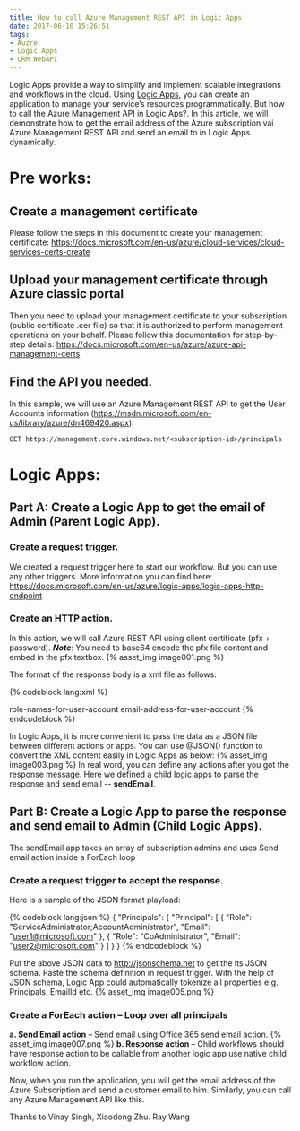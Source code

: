 ```yaml
---
title: How to call Azure Management REST API in Logic Apps
date: 2017-06-10 15:26:51
tags:
- Auzre
- Logic Apps
- CRM WebAPI
---
```

Logic Apps provide a way to simplify and implement scalable integrations and workflows in the cloud. Using [Logic Apps](https://azure.microsoft.com/en-us/services/logic-apps/), you can create an application to manage your service’s resources programmatically. But how to call the Azure Management API in Logic Aps?. In this article, we will demonstrate how to get the email address of the Azure subscription vai Azure Management REST API and send an email to in Logic Apps dynamically.
<!-- more -->
# Pre works:
## Create a management certificate
Please follow the steps in this document to create your management certificate:
https://docs.microsoft.com/en-us/azure/cloud-services/cloud-services-certs-create
## Upload your management certificate through Azure classic portal
Then you need to upload your management certificate to your subscription (public certificate .cer file) so that it is authorized to perform management operations on your behalf. Please follow this documentation for step-by-step details:
https://docs.microsoft.com/en-us/azure/azure-api-management-certs 
## Find the API you needed. 
In this sample, we will use an Azure Management REST API to get the User Accounts information (https://msdn.microsoft.com/en-us/library/azure/dn469420.aspx):
```
GET https://management.core.windows.net/<subscription-id>/principals
```

# Logic Apps:
## Part A: Create a Logic App to get the email of Admin (Parent Logic App). 
### Create a request trigger.
We created a request trigger here to start our workflow. But you can use any other triggers.
More information you can find here: https://docs.microsoft.com/en-us/azure/logic-apps/logic-apps-http-endpoint
### Create an HTTP action.
In this action, we will call Azure REST API using client certificate (pfx + password).
**_Note_**: You need to base64 encode the pfx file content and embed in the pfx textbox.
{% asset_img image001.png %}

The format of the response body is a xml file as follows:

{% codeblock lang:xml %}
<?xml version="1.0" encoding="utf-8"?>
<Principal xmlns=”http://schemas.microsoft.com/windowsazure”>
  <Role>role-names-for-user-account</Role>
  <Email>email-address-for-user-account</Email>
</Principal>
{% endcodeblock %}

In Logic Apps, it is more convenient to pass the data as a JSON file between different actions or apps.
You can use @JSON() function to convert the XML content easily in Logic Apps as below:
{% asset_img image003.png %}
In real word, you can define any actions after you got the response message.
Here we defined a child logic apps to parse the response and send email -- **sendEmail**.
## Part B: Create a Logic App to parse the response and send email to Admin (Child Logic Apps).
The sendEmail app takes an array of subscription admins and uses Send email action inside a ForEach loop
### Create a request trigger to accept the response.
Here is a sample of the JSON format playload:

{% codeblock lang:json %}
{
  "Principals": {
    "Principal": [
      {
        "Role": "ServiceAdministrator;AccountAdministrator",
        "Email": "user1@microsoft.com"
      },
      {
        "Role": "CoAdministrator",
        "Email": "user2@microsoft.com"
      }
    ]
  }
}
{% endcodeblock %}

Put the above JSON data to http://jsonschema.net to get the its JSON schema.
Paste the schema definition in request trigger. With the help of JSON schema, Logic App could automatically tokenize all properties e.g. Principals, EmailId etc.
{% asset_img image005.png %}
### Create a ForEach action – Loop over all principals
**a. Send Email action** – Send email using Office 365 send email action.
{% asset_img image007.png %}
**b. Response action** – Child workflows should have response action to be callable from another logic app use native child workflow action.

Now, when you run the application, you will get the email address of the Azure Subscription and send a customer email to him. Similarly, you can call any Azure Management API like this.

Thanks to Vinay Singh, Xiaodong Zhu.
Ray Wang 


